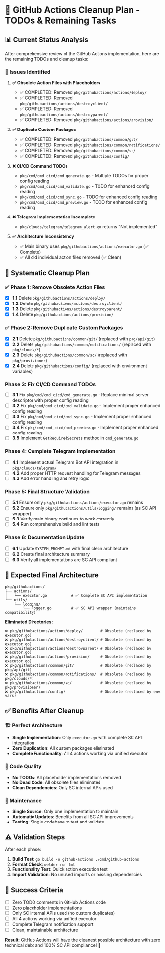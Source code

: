 # 🧹 **GitHub Actions Cleanup Plan - TODOs & Remaining Tasks**

## **📊 Current Status Analysis**

After comprehensive review of the GitHub Actions implementation, here are the remaining TODOs and cleanup tasks:

### **🎯 Issues Identified**

1. **✅ Obsolete Action Files with Placeholders** 
   - ✅ COMPLETED: Removed `pkg/githubactions/actions/deploy/`
   - ✅ COMPLETED: Removed `pkg/githubactions/actions/destroyclient/` 
   - ✅ COMPLETED: Removed `pkg/githubactions/actions/destroyparent/`
   - ✅ COMPLETED: Removed `pkg/githubactions/actions/provision/`

2. **✅ Duplicate Custom Packages**
   - ✅ COMPLETED: Removed `pkg/githubactions/common/git/`
   - ✅ COMPLETED: Removed `pkg/githubactions/common/notifications/`
   - ✅ COMPLETED: Removed `pkg/githubactions/common/sc/`
   - ✅ COMPLETED: Removed `pkg/githubactions/config/`

3. **❌ CI/CD Command TODOs**
   - `pkg/cmd/cmd_cicd/cmd_generate.go` - Multiple TODOs for proper config reading
   - `pkg/cmd/cmd_cicd/cmd_validate.go` - TODO for enhanced config reading
   - `pkg/cmd/cmd_cicd/cmd_sync.go` - TODO for enhanced config reading
   - `pkg/cmd/cmd_cicd/cmd_preview.go` - TODO for enhanced config reading

4. **❌ Telegram Implementation Incomplete**
   - `pkg/clouds/telegram/telegram_alert.go` returns "Not implemented"

5. **✅ Architecture Inconsistency**
   - ✅ Main binary uses `pkg/githubactions/actions/executor.go` (✅ Complete)
   - ✅ All old individual action files removed (✅ Clean)

## **🚀 Systematic Cleanup Plan**

### **✅ Phase 1: Remove Obsolete Action Files** 
- [x] **1.1** Delete `pkg/githubactions/actions/deploy/`
- [x] **1.2** Delete `pkg/githubactions/actions/destroyclient/`  
- [x] **1.3** Delete `pkg/githubactions/actions/destroyparent/`
- [x] **1.4** Delete `pkg/githubactions/actions/provision/`

### **✅ Phase 2: Remove Duplicate Custom Packages**
- [x] **2.1** Delete `pkg/githubactions/common/git/` (replaced with `pkg/api/git`)
- [x] **2.2** Delete `pkg/githubactions/common/notifications/` (replaced with `pkg/clouds/*`)
- [x] **2.3** Delete `pkg/githubactions/common/sc/` (replaced with `pkg/provisioner`)
- [x] **2.4** Delete `pkg/githubactions/config/` (replaced with environment variables)

### **Phase 3: Fix CI/CD Command TODOs**
- [ ] **3.1** Fix `pkg/cmd/cmd_cicd/cmd_generate.go` - Replace minimal server descriptor with proper config reading
- [ ] **3.2** Fix `pkg/cmd/cmd_cicd/cmd_validate.go` - Implement proper enhanced config reading
- [ ] **3.3** Fix `pkg/cmd/cmd_cicd/cmd_sync.go` - Implement proper enhanced config reading  
- [ ] **3.4** Fix `pkg/cmd/cmd_cicd/cmd_preview.go` - Implement proper enhanced config reading
- [ ] **3.5** Implement `GetRequiredSecrets` method in `cmd_generate.go`

### **Phase 4: Complete Telegram Implementation**
- [ ] **4.1** Implement actual Telegram Bot API integration in `pkg/clouds/telegram/`
- [ ] **4.2** Add proper HTTP request handling for Telegram messages
- [ ] **4.3** Add error handling and retry logic

### **Phase 5: Final Structure Validation**
- [ ] **5.1** Ensure only `pkg/githubactions/actions/executor.go` remains
- [ ] **5.2** Ensure only `pkg/githubactions/utils/logging/` remains (as SC API wrapper)
- [ ] **5.3** Verify main binary continues to work correctly
- [ ] **5.4** Run comprehensive build and lint tests

### **Phase 6: Documentation Update**
- [ ] **6.1** Update `SYSTEM_PROMPT.md` with final clean architecture
- [ ] **6.2** Create final architecture summary
- [ ] **6.3** Verify all implementations are SC API compliant

## **🎯 Expected Final Architecture**

```
pkg/githubactions/
├── actions/
│   └── executor.go           # ✅ Complete SC API implementation
└── utils/
    └── logging/
        └── logger.go         # ✅ SC API wrapper (maintains compatibility)
```

**Eliminated Directories:**
```
❌ pkg/githubactions/actions/deploy/        # Obsolete (replaced by executor.go)
❌ pkg/githubactions/actions/destroyclient/ # Obsolete (replaced by executor.go)  
❌ pkg/githubactions/actions/destroyparent/ # Obsolete (replaced by executor.go)
❌ pkg/githubactions/actions/provision/     # Obsolete (replaced by executor.go)
❌ pkg/githubactions/common/git/            # Obsolete (replaced by pkg/api/git)
❌ pkg/githubactions/common/notifications/  # Obsolete (replaced by pkg/clouds/*)
❌ pkg/githubactions/common/sc/             # Obsolete (replaced by pkg/provisioner)
❌ pkg/githubactions/config/                # Obsolete (replaced by env vars)
```

## **✅ Benefits After Cleanup**

### **🏗️ Perfect Architecture**
- **Single Implementation**: Only `executor.go` with complete SC API integration
- **Zero Duplication**: All custom packages eliminated
- **Complete Functionality**: All 4 actions working via unified executor

### **🧹 Code Quality**  
- **No TODOs**: All placeholder implementations removed
- **No Dead Code**: All obsolete files eliminated
- **Clean Dependencies**: Only SC internal APIs used

### **🚀 Maintenance**
- **Single Source**: Only one implementation to maintain
- **Automatic Updates**: Benefits from all SC API improvements
- **Testing**: Single codebase to test and validate

## **⚠️ Validation Steps**

After each phase:
1. **Build Test**: `go build -o github-actions ./cmd/github-actions`
2. **Format Check**: `welder run fmt`
3. **Functionality Test**: Quick action execution test
4. **Import Validation**: No unused imports or missing dependencies

## **🎯 Success Criteria**

- [ ] Zero TODO comments in GitHub Actions code
- [ ] Zero placeholder implementations  
- [ ] Only SC internal APIs used (no custom duplicates)
- [ ] All 4 actions working via unified executor
- [ ] Complete Telegram notification support
- [ ] Clean, maintainable architecture

**Result**: GitHub Actions will have the cleanest possible architecture with zero technical debt and 100% SC API compliance! 🚀
